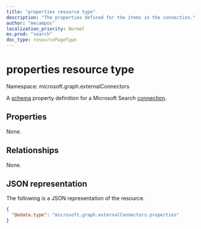 ```yaml
---
title: "properties resource type"
description: "The properties defined for the items in the connection."
author: "mecampos"
localization_priority: Normal
ms.prod: "search"
doc_type: resourcePageType
---
```


# properties resource type

Namespace: microsoft.graph.externalConnectors

A [schema](externalconnectors-schema.md) property definition for a Microsoft Search [connection](externalconnectors-externalconnection.md).

## Properties
None.

## Relationships
None.

## JSON representation
The following is a JSON representation of the resource.
<!-- {
  "blockType": "resource",
  "@odata.type": "microsoft.graph.externalConnectors.properties"
}
-->
``` json
{
  "@odata.type": "microsoft.graph.externalConnectors.properties"
}
```

